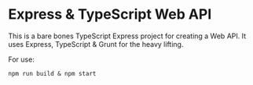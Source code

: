  # Express & TypeScript Web API
 This is a bare bones TypeScript Express project for creating a Web API. It uses Express, TypeScript & Grunt for the heavy lifting.
 
 For use:
 ```
 npm run build & npm start
 ```